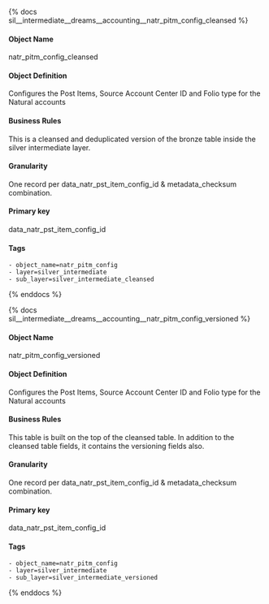 {% docs sil__intermediate__dreams__accounting__natr_pitm_config_cleansed %}

#### Object Name
natr_pitm_config_cleansed

#### Object Definition
Configures the Post Items, Source Account Center ID and Folio type for the Natural accounts

#### Business Rules
This is a cleansed and deduplicated version of the bronze table inside the silver intermediate layer.

#### Granularity
One record per data_natr_pst_item_config_id & metadata_checksum combination.

#### Primary key
data_natr_pst_item_config_id

#### Tags
    - object_name=natr_pitm_config
    - layer=silver_intermediate
    - sub_layer=silver_intermediate_cleansed

{% enddocs %}

{% docs sil__intermediate__dreams__accounting__natr_pitm_config_versioned %}

#### Object Name
natr_pitm_config_versioned

#### Object Definition
Configures the Post Items, Source Account Center ID and Folio type for the Natural accounts

#### Business Rules
This table is built on the top of the cleansed table. In addition to the cleansed table fields, it contains the versioning fields also.

#### Granularity
One record per data_natr_pst_item_config_id & metadata_checksum combination.

#### Primary key
data_natr_pst_item_config_id

#### Tags
    - object_name=natr_pitm_config
    - layer=silver_intermediate
    - sub_layer=silver_intermediate_versioned

{% enddocs %}